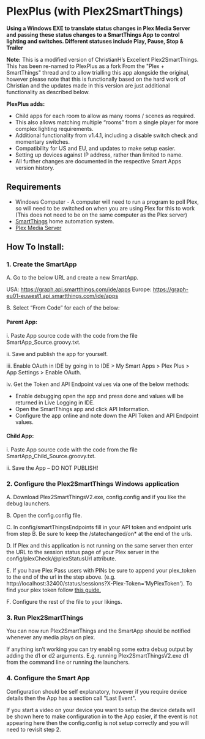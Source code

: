 # PlexPlus (with Plex2SmartThings)

**Using a Windows EXE to translate status changes in Plex Media Server and passing these status changes to a SmartThings App to control lighting and switches. Different statuses include Play, Pause, Stop & Trailer**

**Note:** This is a modified version of ChristianH’s Excellent Plex2SmartThings. This has been re-named to PlexPlus as a fork From the "Plex + SmartThings" thread and to allow trialling this app alongside the original, however please note that this is functionally based on the hard work of Christian and the updates made in this version are just additional functionality as described below.

**PlexPlus adds:**
- Child apps for each room to allow as many rooms / scenes as required.
- This also allows matching multiple “rooms” from a single player for more complex lighting requirements.
- Additional functionality from v1.4.1, including a disable switch check and momentary switches.
- Compatibility for US and EU, and updates to make setup easier.
- Setting up devices against IP address, rather than limited to name.
- All further changes are documented in the respective Smart Apps version history.

## Requirements

- Windows Computer - A computer will need to run a program to poll Plex, so will need to be switched on when you are using Plex for this to work (This does not need to be on the same computer as the Plex server)
- [SmartThings](http://www.smartthings.com/) home automation system.
- [Plex Media Server](https://plex.tv/)

## How To Install:

### 1. Create the SmartApp

A. Go to the below URL and create a new SmartApp.

USA:  https://graph.api.smartthings.com/ide/apps 
Europe:  https://graph-eu01-euwest1.api.smartthings.com/ide/apps

B. Select “From Code” for each of the below:

#### Parent App:

i. Paste App source code with the code from the file SmartApp_Source.groovy.txt.

ii. Save and publish the app for yourself.

iii. Enable OAuth in IDE by going in to IDE > My Smart Apps > Plex Plus > App Settings > Enable OAuth.

iv. Get the Token and API Endpoint values via one of the below methods:

* Enable debugging open the app and press done and values will be returned in Live Logging in IDE.
* Open the SmartThings app and click API Information.
* Configure the app online and note down the API Token and API Endpoint values.

#### Child App:

 i. Paste App source code with the code from the file SmartApp_Child_Source.groovy.txt.

 ii. Save the App – DO NOT PUBLISH!


### 2. Configure the Plex2SmartThings Windows application

A. Download Plex2SmartThingsV2.exe, config.config and if you like the debug launchers.

B. Open the config.config file.

C. In config/smartThingsEndpoints fill in your API token and endpoint urls from step B. Be sure to keep the /statechanged/on* at the end of the urls.
  
D. If Plex and this application is not running on the same server then enter the URL to the session status page of your Plex server in the config/plexCheck/@plexStatusUrl attribute.

E. If you have Plex Pass users with PINs be sure to append your plex_token to the end of the url in the step above. (e.g. http://localhost:32400/status/sessions?X-Plex-Token='MyPlexToken'). To find your plex token follow [this guide.](https://support.plex.tv/hc/en-us/articles/204059436-Finding-your-account-token-X-Plex-Token)

F. Configure the rest of the file to your likings.

### 3. Run Plex2SmartThings

You can now run Plex2SmartThings and the SmartApp should be notified whenever any media plays on plex.

If anything isn’t working you can try enabling some extra debug output by adding the d1 or d2 arguments. E.g. running Plex2SmartThingsV2.exe d1 from the command line or running the launchers.


### 4. Configure the Smart App

Configuration should be self explanatory, however if you require device details then the App has a section call "Last Event".

If you start a video on your device you want to setup the device details will be shown here to make configuration in to the App easier, if the event is not appearing here then the config.config is not setup correctly and you will need to revisit step 2.